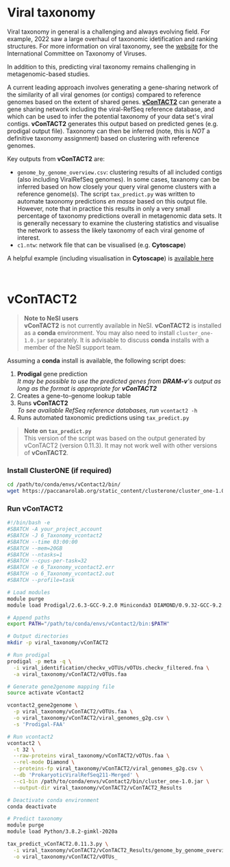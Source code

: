 # Viral taxonomy

Viral taxonomy in general is a challenging and always evolving field. For example, 2022 saw a large overhaul of taxonomic idetification and ranking structures. For more information on viral taxonomy, see the [website](https://ictv.global/) for the International Committee on Taxonomy of Viruses.

In addition to this, predicting viral taxonomy remains challenging in metagenomic-based studies.

A current leading approach involves generating a gene-sharing network of the similarity of all viral genomes (or contigs) compared to reference genomes based on the extent of shared genes. [**vConTACT2**](https://bitbucket.org/MAVERICLab/vcontact2/src/master/) can generate a gene sharing network including the viral-RefSeq reference database, and which can be used to infer the potential taxonomy of your data set's viral contigs. **vConTACT2** generates this output based on predicted genes (e.g. prodigal output file). Taxonomy can then be inferred (note, this is *NOT* a definitive taxonomy assignment) based on clustering with reference genomes.

Key outputs from **vConTACT2** are:

- `genome_by_genome_overview.csv`: clustering results of all included contigs (also including ViralRefSeq genomes). In some cases, taxanomy can be inferred based on how closely your query viral genome clusters with a reference genome(s). The script `tax_predict.py` was written to automate taxonomy predictions *en masse* based on this output file. However, note that in practice this results in only a very small percentage of taxonomy predictions overall in metagenomic data sets. It is generally necessary to examine the clustering statistics and visualise the network to assess the likely taxonomy of each viral genome of interest.
- `c1.ntw`: network file that can be visualised (e.g. **Cytoscape**)

A helpful example (including visualisation in **Cytoscape**) is [available here](https://www.protocols.io/view/applying-vcontact-to-viral-sequences-and-visualizi-kqdg3pnql25z/v5?step=7)

<br>

# vConTACT2

> **Note to NeSI users**<br>
> **vConTACT2** is not currently available in NeSI. **vConTACT2** is installed as a **conda** environment. You may also need to install `cluster_one-1.0.jar` separately. It is advisable to discuss **conda** installs with a member of the NeSI support team.

Assuming a **conda** install is available, the following script does:
1. **Prodigal** gene prediction<br>
   *It may be possible to use the predicted genes from **DRAM-v**'s output as long as the format is appropriate for **vConTACT2***
2. Creates a gene-to-genome lookup table
3. Runs **vConTACT2**<br>
   *To see available RefSeq reference databases, run* `vcontact2 -h`
4. Runs automated taxonomic predictions using `tax_predict.py`

> **Note on `tax_predict.py`**<br>
> This version of the script was based on the output generated by vConTACT2 (version 0.11.3). It may not work well with other versions of **vConTACT2**.

### Install ClusterONE (if required)

```bash
cd /path/to/conda/envs/vContact2/bin/
wget https://paccanarolab.org/static_content/clusterone/cluster_one-1.0.jar
```

### Run vConTACT2

```bash
#!/bin/bash -e
#SBATCH -A your_project_account
#SBATCH -J 6_Taxonomy_vcontact2
#SBATCH --time 03:00:00
#SBATCH --mem=20GB
#SBATCH --ntasks=1
#SBATCH --cpus-per-task=32
#SBATCH -e 6_Taxonomy_vcontact2.err
#SBATCH -o 6_Taxonomy_vcontact2.out
#SBATCH --profile=task

# Load modules
module purge
module load Prodigal/2.6.3-GCC-9.2.0 Miniconda3 DIAMOND/0.9.32-GCC-9.2.0 MCL/14.137-gimkl-2020a

# Append paths
export PATH="/path/to/conda/envs/vContact2/bin:$PATH"

# Output directories
mkdir -p viral_taxonomy/vConTACT2

# Run prodigal
prodigal -p meta -q \
  -i viral_identification/checkv_vOTUs/vOTUs.checkv_filtered.fna \
  -a viral_taxonomy/vConTACT2/vOTUs.faa 

# Generate gene2genome mapping file
source activate vContact2

vcontact2_gene2genome \
  -p viral_taxonomy/vConTACT2/vOTUs.faa \
  -o viral_taxonomy/vConTACT2/viral_genomes_g2g.csv \
  -s 'Prodigal-FAA'

# Run vcontact2
vcontact2 \
  -t 32 \
  --raw-proteins viral_taxonomy/vConTACT2/vOTUs.faa \
  --rel-mode Diamond \
  --proteins-fp viral_taxonomy/vConTACT2/viral_genomes_g2g.csv \
  --db 'ProkaryoticViralRefSeq211-Merged' \
  --c1-bin /path/to/conda/envs/vContact2/bin/cluster_one-1.0.jar \
  --output-dir viral_taxonomy/vConTACT2/vConTACT2_Results

# Deactivate conda environment
conda deactivate

# Predict taxonomy
module purge
module load Python/3.8.2-gimkl-2020a

tax_predict_vConTACT2.0.11.3.py \
  -i viral_taxonomy/vConTACT2/vConTACT2_Results/genome_by_genome_overview.csv \
  -o viral_taxonomy/vConTACT2/vOTUs_
```
